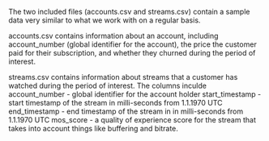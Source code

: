 The two included files (accounts.csv and streams.csv) contain a sample data very similar to what we work with on a regular basis.   

accounts.csv contains information about an account, including account_number (global identifier for the account), the price the customer paid for their subscription, and whether they churned during the period of interest.  

streams.csv contains information about streams that a customer has watched during the period of interest.   The columns inculde 
account_number - global identifier for the account holder
start_timestamp - start timestamp of the stream in milli-seconds from 1.1.1970 UTC
end_timestamp - end timestamp of the stream in in milli-seconds from 1.1.1970 UTC
mos_score - a quality of experience score for the stream that takes into account things like buffering and bitrate.
